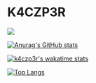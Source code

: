 # K4CZP3R 

![](https://komarev.com/ghpvc/?username=K4CZP3R)


[![Anurag's GitHub stats](https://github-readme-stats.vercel.app/api?username=K4CZP3R&theme=dracula)](https://github.com/anuraghazra/github-readme-stats)


[![k4czp3r's wakatime stats](https://github-readme-stats.vercel.app/api/wakatime?username=K4CZP3R&layout=compact&theme=dracula)](https://github.com/anuraghazra/github-readme-stats)

[![Top Langs](https://github-readme-stats.vercel.app/api/top-langs/?username=K4CZP3R&layout=compact&theme=dracula)](https://github.com/anuraghazra/github-readme-stats)
